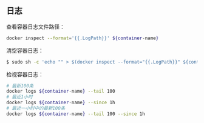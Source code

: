 ## 日志
查看容器日志文件路径：
```sh
docker inspect --format='{{.LogPath}}' ${container-name}
```
清空容器日志：
```sh
$ sudo sh -c 'echo "" > $(docker inspect --format="{{.LogPath}}" ${container-name})'
```
检视容器日志：
```sh
# 最新100条
docker logs ${container-name} --tail 100
# 最近1小时
docker logs ${container-name} --since 1h
# 最近一小时中的最新100条
docker logs ${container-name} --tail 100 --since 1h
```
